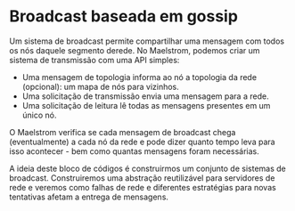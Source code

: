 # Broadcast baseada em gossip

Um sistema de broadcast permite compartilhar uma mensagem com todos os nós daquele segmento derede.
No Maelstrom, podemos criar um sistema de transmissão com uma API simples:

- Uma mensagem de topologia informa ao nó a topologia da rede (opcional): um mapa de nós para vizinhos.
- Uma solicitação de transmissão envia uma mensagem para a rede.
- Uma solicitação de leitura lê todas as mensagens presentes em um único nó.

O Maelstrom verifica se cada mensagem de broadcast chega (eventualmente) a cada nó da rede e pode dizer quanto tempo leva para isso acontecer - bem como quantas mensagens foram necessárias.


A ideia deste bloco de códigos é construirmos um conjunto de sistemas de broadcast.
Construiremos uma abstração reutilizável para servidores de rede e veremos como falhas de rede e diferentes estratégias para novas tentativas afetam a entrega de mensagens.

